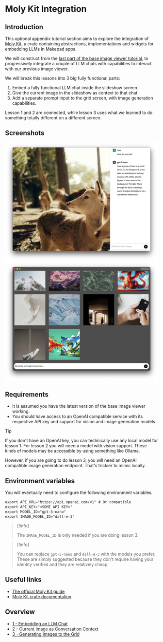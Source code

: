 # Moly Kit Integration

## Introduction

This optional appendix tutorial section aims to explore the integration of
[Moly Kit](https://github.com/moxin-org/moly/tree/main/moly-kit), a crate
containing abstractions, implementations and widgets for embedding LLMs in
Makepad apps.

We will construct from the [last part of the base image viewer tutorial](https://publish.obsidian.md/makepad-docs/Tutorials/Image+Viewer/7+-+Adding+Animations),
to progressively integrate a couple of LLM chats with capabilities to interact
with our previous image viewer.

We will break this lessons into 3 big fully functional parts:
1. Embed a fully functional LLM chat inside the slideshow screen.
2. Give the current image in the slideshow as context to that chat.
3. Add a separate prompt input to the grid screen, with image generation
capabilities.

Lesson 1 and 2 are connected, while lesson 3 uses what we learned to do something
totally different on a different screen.

## Screenshots

![lesson 2](./2%20-%20Current%20Image%20as%20Conversation%20Context/screenshot_002_001.png)
![lesson 3](./3%20-%20Generating%20Images%20to%20the%20Grid/screenshot_003_002.png)


## Requirements

- It is assumed you have the latest version of the base image viewer working.
- You should have access to an OpenAI compatible service with its respective
API key and support for vision and image generation models.

> [!tip]
> 
> If you don't have an OpenAI key, you can technically use any local
> model for lesson 1. For lesson 2 you will need a model with vision support.
> These kinds of models may be accessible by using something like Ollama.
>
> However, if you are going to do lesson 3, you will need an OpenAI compatible
> image generation endpoint. That's trickier to mimic locally.

## Environment variables

You will eventually need to configure the following environment variables.

```shell
export API_URL="https://api.openai.com/v1" # Or compatible
export API_KEY="<SOME API KEY>"
export MODEL_ID="gpt-5-nano"
export IMAGE_MODEL_ID="dall-e-3"
```

>  [!info]
> 
>  The `IMAGE_MODEL_ID` is only needed if you are doing lesson 3.

> [!info]
> 
> You can replace `gpt-5-nano` and `dall-e-3` with the models you prefer.
> These are simply suggested because they don't require having your identity
> verified and they are relatively cheap.

## Useful links

- [The official Moly Kit guide](https://moxin-org.github.io/moly/basics.html)
- [Moly Kit crate documentation](https://moxin-org.github.io/moly/docs/moly_kit)

## Overview

- [1 - Embedding an LLM Chat](./1%20-%20Embedding%20an%20LLM%20Chat/README.md)
- [2 - Current Image as Conversation Context](./2%20-%20Current%20Image%20as%20Conversation%20Context/README.md)
- [3 - Generating Images to the Grid](./3%20-%20Generating%20Images%20to%20the%20Grid/README.md)
